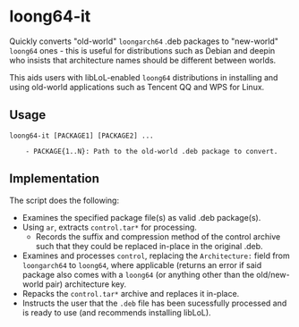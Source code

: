 loong64-it
===

Quickly converts "old-world" `loongarch64` .deb packages to "new-world"
`loong64` ones - this is useful for distributions such as Debian and deepin
who insists that architecture names should be different between worlds.

This aids users with libLoL-enabled `loong64` distributions in installing
and using old-world applications such as Tencent QQ and WPS for Linux.

Usage
---

```
loong64-it [PACKAGE1] [PACKAGE2] ...

	- PACKAGE{1..N}: Path to the old-world .deb package to convert.
```

Implementation
---

The script does the following:

- Examines the specified package file(s) as valid .deb package(s).
- Using `ar`, extracts `control.tar*` for processing.
   - Records the suffix and compression method of the control archive
     such that they could be replaced in-place in  the original .deb.
- Examines and processes `control`, replacing the `Architecture:` field from
  `loongarch64` to `loong64`, where applicable (returns an error if said
  package also comes with a `loong64` (or anything other than the old/new-
  world pair) architecture key.
- Repacks the `control.tar*` archive and replaces it in-place.
- Instructs the user that the `.deb` file has been sucessfully processed
  and is ready to use (and recommends installing libLoL).
